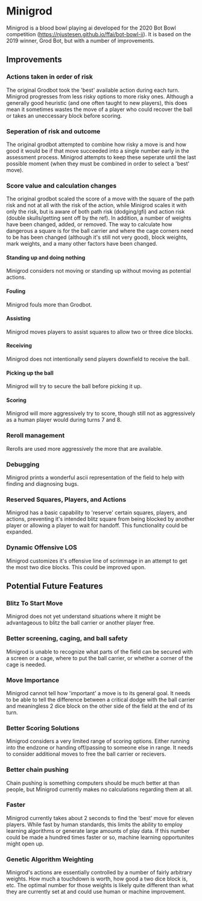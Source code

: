 # Minigrod

Minigrod is a blood bowl playing ai developed for the 2020 Bot Bowl competition (https://njustesen.github.io/ffai/bot-bowl-ii). It is based on the 2019 winner, Grod Bot, but with a number of improvements.


## Improvements

### Actions taken in order of risk
The original Grodbot took the 'best' available action during each turn. Minigrod progresses from less risky options to more risky ones. Although a generally good heuristic (and one often taught to new players), this does mean it sometimes wastes the move of a player who could recover the ball or takes an uneccessary block before scoring.

### Seperation of risk and outcome
The original grodbot attempted to combine how risky a move is and how good it would be if that move succeeded into a single number early in the assessment process. Minigrod attempts to keep these seperate until the last possible moment (when they must be combined in order to select a 'best' move).

### Score value and calculation changes
The original grodbot scaled the score of a move with the square of the path risk and not at all with the risk of the action, while Minigrod scales it with only the risk, but is aware of both path risk (dodging/gfi) and action risk (double skulls/getting sent off by the ref). In addition, a number of weights have been changed, added, or removed. The way to calculate how dangerous a square is for the ball carrier and where the cage corners need to be has been changed (although it's still not very good), block weights, mark weights, and a many other factors have been changed.

#### Standing up and doing nothing
Minigrod considers not moving or standing up without moving as potential actions.

#### Fouling
Minigrod fouls more than Grodbot.

#### Assisting
Minigrod moves players to assist squares to allow two or three dice blocks.

#### Receiving
Minigrod does not intentionally send players downfield to receive the ball.

#### Picking up the ball
Minigrod will try to secure the ball before picking it up.

#### Scoring
Minigrod will more aggressively try to score, though still not as aggressively as a human player would during turns 7 and 8.

### Reroll management
Rerolls are used more aggressively the more that are available.

### Debugging 
Minigrod prints a wonderful ascii representation of the field to help with finding and diagnosing bugs.

### Reserved Squares, Players, and Actions
Minigrod has a basic capability to 'reserve' certain squares, players, and actions, preventing it's intended blitz square from being blocked by another player or allowing a player to wait for handoff. This functionality could be expanded.

### Dynamic Offensive LOS
Minigrod customizes it's offensive line of scrimmage in an attempt to get the most two dice blocks. This could be improved upon.

## Potential Future Features

### Blitz To Start Move
Minigrod does not yet understand situations where it might be advantageous to blitz the ball carrier or another player free.

### Better screening, caging, and ball safety
Minigrod is unable to recognize what parts of the field can be secured with a screen or a cage, where to put the ball carrier, or whether a corner of the cage is needed.

### Move Importance
Minigrod cannot tell how 'important' a move is to its general goal. It needs to be able to tell the difference between a critical dodge with the ball carrier and meaningless 2 dice block on the other side of the field at the end of its turn.

### Better Scoring Solutions
Minigrod considers a very limited range of scoring options. Either running into the endzone or handing off/passing to someone else in range. It needs to consider additional moves to free the ball carrier or recievers.

### Better chain pushing
Chain pushing is something computers should be much better at than people, but Minigrod currently makes no calculations regarding them at all.

### Faster
Minigrod currently takes about 2 seconds to find the 'best' move for eleven players. While fast by human standards, this limits the ability to employ learning algorithms or generate large amounts of play data. If this number could be made a hundred times faster or so, machine learning opportunites might open up.

### Genetic Algorithm Weighting
Minigrod's actions are essentially controlled by a number of fairly arbitrary weights. How much a touchdown is worth, how good a two dice block is, etc. The optimal number for those weights is likely quite different than what they are currently set at and could use human or machine improvement.
